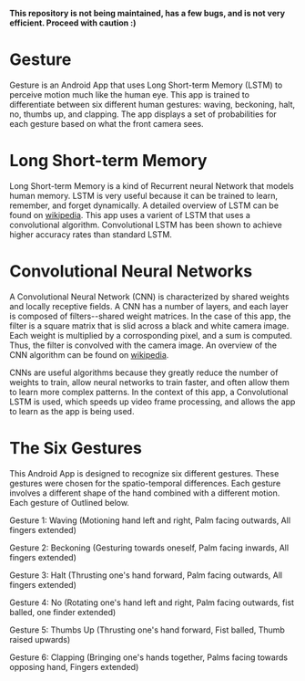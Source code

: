 **This repository is not being maintained, has a few bugs, and is not very efficient. Proceed with caution :)**

# Gesture
Gesture is an Android App that uses Long Short-term Memory (LSTM) to perceive motion much like the human eye. This app is trained to differentiate between six different human gestures: waving, beckoning, halt, no, thumbs up, and clapping. The app displays a set of probabilities for each gesture based on what the front camera sees.

# Long Short-term Memory
Long Short-term Memory is a kind of Recurrent neural Network that models human memory. LSTM is very useful because it can be trained to learn, remember, and forget dynamically. A detailed overview of LSTM can be found on <a href="https://en.wikipedia.org/wiki/Long_short-term_memory">wikipedia</a>. This app uses a varient of LSTM that uses a convolutional algorithm. Convolutional LSTM has been shown to achieve higher accuracy rates than standard LSTM.

# Convolutional Neural Networks
A Convolutional Neural Network (CNN) is characterized by shared weights and locally receptive fields. A CNN has a number of layers, and each layer is composed of filters--shared weight matrices. In the case of this app, the filter is a square matrix that is slid across a black and white camera image. Each weight is multiplied by a corrosponding pixel, and a sum is computed. Thus, the filter is convolved with the camera image. An overview of the CNN algorithm can be found on <a href="https://en.wikipedia.org/wiki/Convolutional_neural_network">wikipedia</a>.

CNNs are useful algorithms because they greatly reduce the number of weights to train, allow neural networks to train faster, and often allow them to learn more complex patterns. In the context of this app, a Convolutional LSTM is used, which speeds up video frame processing, and allows the app to learn as the app is being used.

# The Six Gestures
This Android App is designed to recognize six different gestures. These gestures were chosen for the spatio-temporal differences. Each gesture involves a different shape of the hand combined with a different motion. Each gesture of Outlined below.

Gesture 1: Waving (Motioning hand left and right, Palm facing outwards, All fingers extended)

Gesture 2: Beckoning (Gesturing towards oneself, Palm facing inwards, All fingers extended)

Gesture 3: Halt (Thrusting one's hand forward, Palm facing outwards, All fingers extended)

Gesture 4: No (Rotating one's hand left and right, Palm facing outwards, fist balled, one finder extended)

Gesture 5: Thumbs Up (Thrusting one's hand forward, Fist balled, Thumb raised upwards)

Gesture 6: Clapping (Bringing one's hands together, Palms facing towards opposing hand, Fingers extended)
